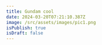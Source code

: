 ```yaml
---
title: Gundam cool
date: 2024-03-20T07:21:10.387Z
image: /src/assets/images/pic1.png
isPublish: true
isDraft: false
---
```

